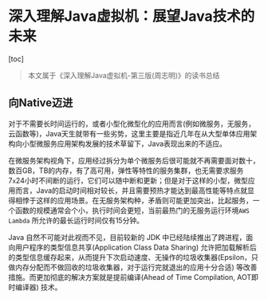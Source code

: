 # 深入理解Java虚拟机：展望Java技术的未来

[toc]

> 本文属于《深入理解Java虚拟机-第三版(周志明)》的读书总结

## 向Native迈进

对于不需要长时间运行的，或者小型化微型化的应用而言(例如微服务，无服务，云函数等)，Java天生就带有一些劣势，这里主要是指近几年在从大型单体应用架构向小型微服务应用架构发展的技术草留下，Java表现出来的不适应。

在微服务架构视角下，应用经过拆分为单个微服务后很可能就不再需要面对数十，数百GB，TB的内存，有了高可用，弹性等特性的服务集群，也无需要求服务7`x`24小时不间断的运行，它们可以随中断和更新；但是对于这样的小型，微型应用而言，Java的启动时间相对较长，并且需要预热才能达到最高性能等特点就显得相悖于这样的应用场景。在无服务架构种，矛盾则可能更加突出，比起服务，一个函数的规模通常会个小，执行时间会更短，当前最热门的无服务运行环境`AWS Lambda` 所允许的最长运行时间仅有15分钟。

Java 自然不可能对此视而不见，目前较新的 JDK 中已经陆续推出了跨进程，面向用户程序的类型信息共享(Application Class Data Sharing) 允许把加载解析后的类型信息缓存起来，从而提升下次启动速度、无操作的垃圾收集器(Epsilon，只做内存分配而不做回收的垃圾收集器，对于运行完就退出的应用十分合适) 等改善措施。而更加彻底的解决方案就是提前编译(Ahead of Time Compilation, AOT即时编译器)  技术。




